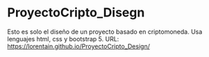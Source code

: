 # ProyectoCripto_Disegn
Esto es solo el diseño de un proyecto basado en criptomoneda. Usa lenguajes html, css y bootstrap 5.
URL: https://lorentain.github.io/ProyectoCripto_Design/
